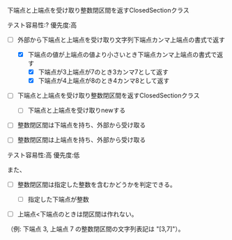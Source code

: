 下端点と上端点を受け取り整数閉区間を返すClosedSectionクラス

テスト容易性:? 優先度:高


- [ ] 外部から下端点と上端点を受け取り文字列下端点カンマ上端点の書式で返す
  - [x] 下端点の値が上端点の値より小さいとき下端点カンマ上端点の書式で返す
    - [x] 下端点が3上端点が7のとき3カンマ7として返す
    - [x] 下端点が4上端点が8のとき4カンマ8として返す

- [ ] 下端点と上端点を受け取り整数閉区間を返すClosedSectionクラス
  - [ ] 下端点と上端点を受け取りnewする

- [ ] 整数閉区間は下端点を持ち、外部から受け取る
- [ ] 整数閉区間は上端点を持ち、外部から受け取る


テスト容易性:高 優先度:低

 また、
- [ ] 整数閉区間は指定した整数を含むかどうかを判定できる。
  - [ ] 指定した下端点が整数
- [ ] 上端点<下端点のときは閉区間は作れない。



（例: 下端点 3, 上端点 7 の整数閉区間の文字列表記は "[3,7]"）。
